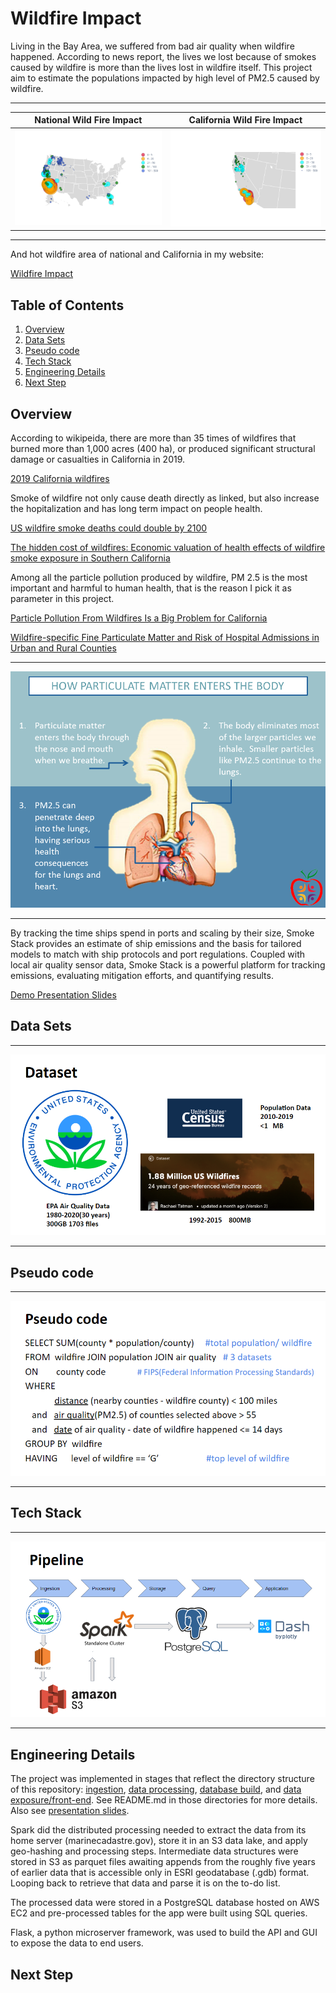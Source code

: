 # Wildfire Impact
Living in the Bay Area, we suffered from bad air quality when wildfire happened. According to news report, the lives we lost because of smokes caused by wildfire is more than the lives lost in wildfire itself. This project aim to estimate the populations impacted by high level of PM2.5 caused by wildfire.

***

 National Wild Fire Impact                             | California Wild Fire Impact
:-----------------------------------------------------:|:------------------------------------------------:
![population_impacted_by_wildfire](/img/national.png)  |  ![population_impacted_by_wildfire](/img/CA.png)

***

And hot wildfire area of national and California in my website:

[Wildfire Impact](http://dataprocessorsv.xyz/)

## Table of Contents
1. [Overview](README.md#Overview)
1. [Data Sets](README.md#Data-Sets)
1. [Pseudo code](README.md#Pseudo-code)
1. [Tech Stack](README.md#Tech-Stack)
1. [Engineering Details](README.md#Engineering-Details)
1. [Next Step](README.md#Next-Step)

## Overview
According to wikipeida, there are more than 35 times of wildfires that burned more than 1,000 acres (400 ha), or produced significant structural damage or casualties in California in 2019.

[2019 California wildfires](https://en.wikipedia.org/wiki/2019_California_wildfires)

Smoke of wildfire not only cause death directly as linked, but also increase the hopitalization and has long term impact on people health.

[US wildfire smoke deaths could double by 2100](https://www.sciencedaily.com/releases/2018/09/180910142417.htm)

[The hidden cost of wildfires: Economic valuation of health effects of wildfire smoke exposure in Southern California](https://lynceans.org/wp-content/uploads/2020/01/Richardson-2012-Fire-smoke-in-future.pdf)

Among all the particle pollution produced by wildfire, PM 2.5 is the most important and harmful to human health, that is the reason I pick it as parameter in this project. 

[Particle Pollution From Wildfires Is a Big Problem for California](https://www.sierraclub.org/sierra/particle-pollution-wildfires-big-problem-for-california)

[Wildfire-specific Fine Particulate Matter and Risk of Hospital Admissions in Urban and Rural Counties](https://www.ncbi.nlm.nih.gov/pmc/articles/PMC5130603/)

<hr/>

![PM 2.5](/img/PM2_5_enter.png)

<hr/>

By tracking the time ships spend in ports and scaling by their size, Smoke Stack provides an estimate of ship emissions and the basis for tailored models to match with ship protocols and port regulations. Coupled with local air quality sensor data, Smoke Stack is a powerful platform for tracking emissions, evaluating mitigation efforts, and quantifying results.

[Demo Presentation Slides](https://docs.google.com/presentation/d/11Y9bXy7SWRwu1QKCRNuUOAwn7pQW8PY_hR8nzHXBRkM/edit#slide=id.g81d6115fab_0_0)


## Data Sets

<hr/>

![dataset](/img/dataset.png)

<hr/>


## Pseudo code

<hr/>

![sudocode](/img/sudocode.png)

<hr/>

## Tech Stack

<hr/>

![pipeline](/img/pipeline.png)

<hr/>

## Engineering Details
The project was implemented in stages that reflect the directory structure of this repository: [ingestion](/ingestion), [data processing](/data-processing), [database build](/database-scripts), and [data exposure/front-end](/app). See README.md in those directories for more details. Also see [presentation slides](https://docs.google.com/presentation/d/1q7Qm1ukmDi7Bal3UjiNw1xl4ZdLYwZme4oiog2zXNJY/edit#slide=id.p).

Spark did the distributed processing needed to extract the data from its home server (marinecadastre.gov), store it in an S3 data lake, and apply geo-hashing and processing steps. Intermediate data structures were stored in S3 as parquet files awaiting appends from the roughly five years of earlier data that is accessible only in ESRI geodatabase (.gdb) format. Looping back to retrieve that data and parse it is on the to-do list.

The processed data were stored in a PostgreSQL database hosted on AWS EC2 and pre-processed tables for the app were built using SQL queries.

Flask, a python microserver framework, was used to build the API and GUI to expose the data to end users.

## Next Step
